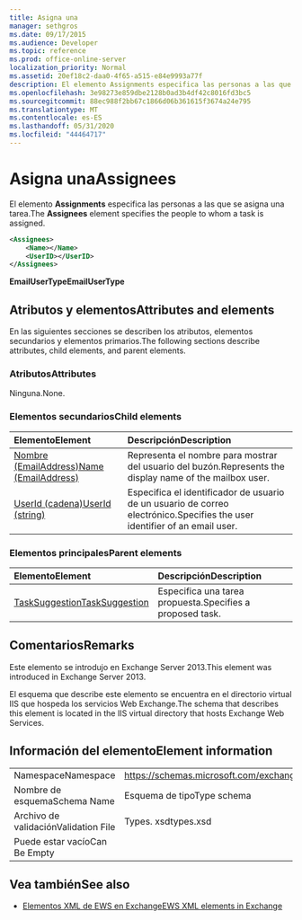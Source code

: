 ```yaml
---
title: Asigna una
manager: sethgros
ms.date: 09/17/2015
ms.audience: Developer
ms.topic: reference
ms.prod: office-online-server
localization_priority: Normal
ms.assetid: 20ef18c2-daa0-4f65-a515-e84e9993a77f
description: El elemento Assignments especifica las personas a las que se asigna una tarea.
ms.openlocfilehash: 3e98273e859dbe2128b0ad3b4df42c8016fd3bc5
ms.sourcegitcommit: 88ec988f2bb67c1866d06b361615f3674a24e795
ms.translationtype: MT
ms.contentlocale: es-ES
ms.lasthandoff: 05/31/2020
ms.locfileid: "44464717"
---
```

# <a name="assignees"></a><span data-ttu-id="a014e-103">Asigna una</span><span class="sxs-lookup"><span data-stu-id="a014e-103">Assignees</span></span>

<span data-ttu-id="a014e-104">El elemento **Assignments** especifica las personas a las que se asigna una tarea.</span><span class="sxs-lookup"><span data-stu-id="a014e-104">The **Assignees** element specifies the people to whom a task is assigned.</span></span> 
  
```XML
<Assignees>
    <Name></Name>
    <UserID></UserID>
</Assignees>
```

 <span data-ttu-id="a014e-105">**EmailUserType**</span><span class="sxs-lookup"><span data-stu-id="a014e-105">**EmailUserType**</span></span>
## <a name="attributes-and-elements"></a><span data-ttu-id="a014e-106">Atributos y elementos</span><span class="sxs-lookup"><span data-stu-id="a014e-106">Attributes and elements</span></span>

<span data-ttu-id="a014e-107">En las siguientes secciones se describen los atributos, elementos secundarios y elementos primarios.</span><span class="sxs-lookup"><span data-stu-id="a014e-107">The following sections describe attributes, child elements, and parent elements.</span></span>
  
### <a name="attributes"></a><span data-ttu-id="a014e-108">Atributos</span><span class="sxs-lookup"><span data-stu-id="a014e-108">Attributes</span></span>

<span data-ttu-id="a014e-109">Ninguna.</span><span class="sxs-lookup"><span data-stu-id="a014e-109">None.</span></span>
  
### <a name="child-elements"></a><span data-ttu-id="a014e-110">Elementos secundarios</span><span class="sxs-lookup"><span data-stu-id="a014e-110">Child elements</span></span>

|<span data-ttu-id="a014e-111">**Elemento**</span><span class="sxs-lookup"><span data-stu-id="a014e-111">**Element**</span></span>|<span data-ttu-id="a014e-112">**Descripción**</span><span class="sxs-lookup"><span data-stu-id="a014e-112">**Description**</span></span>|
|:-----|:-----|
|[<span data-ttu-id="a014e-113">Nombre (EmailAddress)</span><span class="sxs-lookup"><span data-stu-id="a014e-113">Name (EmailAddress)</span></span>](name-emailaddress.md) <br/> |<span data-ttu-id="a014e-114">Representa el nombre para mostrar del usuario del buzón.</span><span class="sxs-lookup"><span data-stu-id="a014e-114">Represents the display name of the mailbox user.</span></span>  <br/> |
|[<span data-ttu-id="a014e-115">UserId (cadena)</span><span class="sxs-lookup"><span data-stu-id="a014e-115">UserId (string)</span></span>](userid-string.md) <br/> |<span data-ttu-id="a014e-116">Especifica el identificador de usuario de un usuario de correo electrónico.</span><span class="sxs-lookup"><span data-stu-id="a014e-116">Specifies the user identifier of an email user.</span></span>  <br/> |
   
### <a name="parent-elements"></a><span data-ttu-id="a014e-117">Elementos principales</span><span class="sxs-lookup"><span data-stu-id="a014e-117">Parent elements</span></span>

|<span data-ttu-id="a014e-118">**Elemento**</span><span class="sxs-lookup"><span data-stu-id="a014e-118">**Element**</span></span>|<span data-ttu-id="a014e-119">**Descripción**</span><span class="sxs-lookup"><span data-stu-id="a014e-119">**Description**</span></span>|
|:-----|:-----|
|[<span data-ttu-id="a014e-120">TaskSuggestion</span><span class="sxs-lookup"><span data-stu-id="a014e-120">TaskSuggestion</span></span>](tasksuggestion.md) <br/> |<span data-ttu-id="a014e-121">Especifica una tarea propuesta.</span><span class="sxs-lookup"><span data-stu-id="a014e-121">Specifies a proposed task.</span></span>  <br/> |
   
## <a name="remarks"></a><span data-ttu-id="a014e-122">Comentarios</span><span class="sxs-lookup"><span data-stu-id="a014e-122">Remarks</span></span>

<span data-ttu-id="a014e-123">Este elemento se introdujo en Exchange Server 2013.</span><span class="sxs-lookup"><span data-stu-id="a014e-123">This element was introduced in Exchange Server 2013.</span></span>
  
<span data-ttu-id="a014e-124">El esquema que describe este elemento se encuentra en el directorio virtual IIS que hospeda los servicios Web Exchange.</span><span class="sxs-lookup"><span data-stu-id="a014e-124">The schema that describes this element is located in the IIS virtual directory that hosts Exchange Web Services.</span></span>
  
## <a name="element-information"></a><span data-ttu-id="a014e-125">Información del elemento</span><span class="sxs-lookup"><span data-stu-id="a014e-125">Element information</span></span>

|||
|:-----|:-----|
|<span data-ttu-id="a014e-126">Namespace</span><span class="sxs-lookup"><span data-stu-id="a014e-126">Namespace</span></span>  <br/> |https://schemas.microsoft.com/exchange/services/2006/types  <br/> |
|<span data-ttu-id="a014e-127">Nombre de esquema</span><span class="sxs-lookup"><span data-stu-id="a014e-127">Schema Name</span></span>  <br/> |<span data-ttu-id="a014e-128">Esquema de tipo</span><span class="sxs-lookup"><span data-stu-id="a014e-128">Type schema</span></span>  <br/> |
|<span data-ttu-id="a014e-129">Archivo de validación</span><span class="sxs-lookup"><span data-stu-id="a014e-129">Validation File</span></span>  <br/> |<span data-ttu-id="a014e-130">Types. xsd</span><span class="sxs-lookup"><span data-stu-id="a014e-130">types.xsd</span></span>  <br/> |
|<span data-ttu-id="a014e-131">Puede estar vacío</span><span class="sxs-lookup"><span data-stu-id="a014e-131">Can Be Empty</span></span>  <br/> ||
   
## <a name="see-also"></a><span data-ttu-id="a014e-132">Vea también</span><span class="sxs-lookup"><span data-stu-id="a014e-132">See also</span></span>

- [<span data-ttu-id="a014e-133">Elementos XML de EWS en Exchange</span><span class="sxs-lookup"><span data-stu-id="a014e-133">EWS XML elements in Exchange</span></span>](ews-xml-elements-in-exchange.md)

